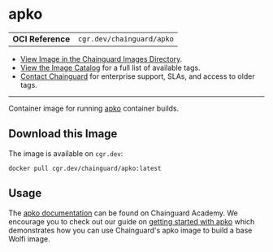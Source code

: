 <!--monopod:start-->
# apko
| | |
| - | - |
| **OCI Reference** | `cgr.dev/chainguard/apko` |


* [View Image in the Chainguard Images Directory](https://images.chainguard.dev/directory/image/apko/overview).
* [View the Image Catalog](https://console.chainguard.dev/images/catalog) for a full list of available tags.
* [Contact Chainguard](https://www.chainguard.dev/chainguard-images) for enterprise support, SLAs, and access to older tags.

---
<!--monopod:end-->

<!--overview:start-->
Container image for running [apko](https://github.com/chainguard-dev/apko) container builds.
<!--overview:end-->

<!--getting:start-->
## Download this Image
The image is available on `cgr.dev`:

```
docker pull cgr.dev/chainguard/apko:latest
```
<!--getting:end-->

<!--body:start-->
## Usage

The [apko documentation](https://edu.chainguard.dev/open-source/apko/) can be found on Chainguard Academy. We encourage you to check out our guide on [getting started with apko](https://edu.chainguard.dev/open-source/apko/getting-started-with-apko/) which demonstrates how you can use Chainguard's apko image to build a base Wolfi image. 
<!--body:end-->
